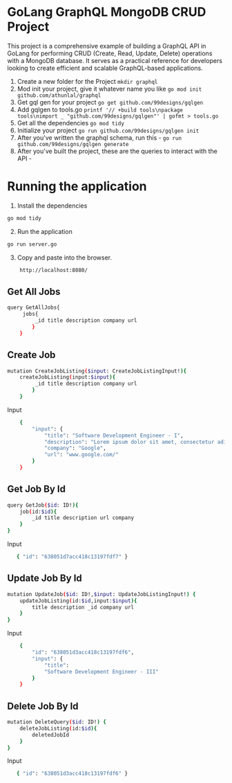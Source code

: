 # GoLang GraphQL MongoDB CRUD Project

This project is a comprehensive example of building a GraphQL API in GoLang for performing CRUD (Create, Read, Update, Delete) operations with a MongoDB database. It serves as a practical reference for developers looking to create efficient and scalable GraphQL-based applications.


1. Create a new folder for the Project
`mkdir graphql`
2. Mod init your project, give it whatever name you like
`go mod init github.com/athunlal/graphql`
3. Get gql gen for your project
`go get github.com/99designs/gqlgen`
4. Add gqlgen to tools.go
`printf '// +build tools\npackage tools\nimport _ "github.com/99designs/gqlgen"' | gofmt > tools.go`
5. Get all the dependencies
`go mod tidy`
6. Initialize your project
`go run github.com/99designs/gqlgen init`
7. After you've written the graphql schema, run this - `go run github.com/99designs/gqlgen generate`
8. After you've built the project, these are the queries to interact with the API - 


# Running the application

1. Install the dependencies

```bash
go mod tidy
```

2. Run the application

```bash
go run server.go  
```
3. Copy and paste into the browser.

```bash
    http://localhost:8080/
```

## Get All Jobs

```bash
query GetAllJobs{
     jobs{
         _id title description company url 
        }
    }
```

## Create Job

```bash
mutation CreateJobListing($input: CreateJobListingInput!){
    createJobListing(input:$input){
         _id title description company url 
        }
    }
```
Input
```bash
    {
        "input": {
            "title": "Software Development Engineer - I",
            "description": "Lorem ipsum dolor sit amet, consectetur adipiscing elit, sed do eiusmod tempor incididunt",
            "company": "Google", 
            "url": "www.google.com/" 
        } 
    }
```

## Get Job By Id

```bash
query GetJob($id: ID!){ 
    job(id:$id){ 
        _id title description url company 
    } 
}

```
Input
```bash
   { "id": "638051d7acc418c13197fdf7" }
```

## Update Job By Id

```bash
mutation UpdateJob($id: ID!,$input: UpdateJobListingInput!) { 
    updateJobListing(id:$id,input:$input){ 
        title description _id company url 
    } 
}

```
Input
```bash
    { 
        "id": "638051d3acc418c13197fdf6", 
        "input": { 
            "title": 
            "Software Development Engineer - III" 
        } 
    }
```


## Delete Job By Id

```bash
mutation DeleteQuery($id: ID!) { 
    deleteJobListing(id:$id){ 
        deletedJobId 
    } 
}

```
Input
```bash
   { "id": "638051d3acc418c13197fdf6" }
```